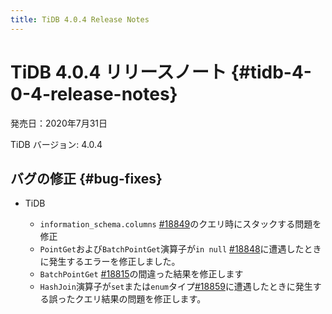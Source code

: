 ```yaml
---
title: TiDB 4.0.4 Release Notes
---
```


# TiDB 4.0.4 リリースノート {#tidb-4-0-4-release-notes}

発売日：2020年7月31日

TiDB バージョン: 4.0.4

## バグの修正 {#bug-fixes}

-   TiDB

    -   `information_schema.columns` [#18849](https://github.com/pingcap/tidb/pull/18849)のクエリ時にスタックする問題を修正
    -   `PointGet`および`BatchPointGet`演算子が`in null` [#18848](https://github.com/pingcap/tidb/pull/18848)に遭遇したときに発生するエラーを修正しました。
    -   `BatchPointGet` [#18815](https://github.com/pingcap/tidb/pull/18815)の間違った結果を修正します
    -   `HashJoin`演算子が`set`または`enum`タイプ[#18859](https://github.com/pingcap/tidb/pull/18859)に遭遇したときに発生する誤ったクエリ結果の問題を修正します。

